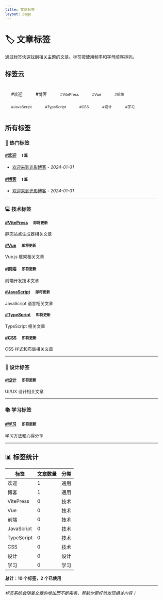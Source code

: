 ```yaml
---
title: 文章标签
layout: page
---
```


# 🏷️ 文章标签

通过标签快速找到相关主题的文章。标签按使用频率和字母顺序排列。

## 标签云

<div class="tag-cloud">
  <a href="/tags/欢迎" class="tag-link tag-size-1">#欢迎</a>
  <a href="/tags/博客" class="tag-link tag-size-1">#博客</a>
  <a href="/tags/VitePress" class="tag-link tag-size-0">#VitePress</a>
  <a href="/tags/Vue" class="tag-link tag-size-0">#Vue</a>
  <a href="/tags/前端" class="tag-link tag-size-0">#前端</a>
  <a href="/tags/JavaScript" class="tag-link tag-size-0">#JavaScript</a>
  <a href="/tags/TypeScript" class="tag-link tag-size-0">#TypeScript</a>
  <a href="/tags/CSS" class="tag-link tag-size-0">#CSS</a>
  <a href="/tags/设计" class="tag-link tag-size-0">#设计</a>
  <a href="/tags/学习" class="tag-link tag-size-0">#学习</a>
</div>

<style>
.tag-cloud {
  margin: 2rem 0;
  line-height: 2;
}

.tag-link {
  display: inline-block;
  margin: 0.25rem 0.5rem;
  padding: 0.25rem 0.75rem;
  background: var(--vp-c-bg-soft);
  border: 1px solid var(--vp-c-border);
  border-radius: 1rem;
  color: var(--vp-c-text-1);
  text-decoration: none;
  font-size: 0.875rem;
  transition: all 0.2s ease;
}

.tag-link:hover {
  background: var(--vp-c-brand);
  color: var(--vp-c-white);
  border-color: var(--vp-c-brand);
  transform: translateY(-1px);
}

.tag-size-0 { font-size: 0.75rem; }
.tag-size-1 { font-size: 0.875rem; font-weight: 500; }
.tag-size-2 { font-size: 1rem; font-weight: 600; }
.tag-size-3 { font-size: 1.125rem; font-weight: 700; }
</style>

## 所有标签

### 🎯 热门标签

#### [#欢迎](/tags/欢迎) <span class="tag-count">1 篇</span>
- [欢迎来到光影博客](/posts/welcome) - *2024-01-01*

#### [#博客](/tags/博客) <span class="tag-count">1 篇</span>
- [欢迎来到光影博客](/posts/welcome) - *2024-01-01*

---

### 💻 技术标签

#### [#VitePress](/tags/VitePress) <span class="tag-count">即将更新</span>
静态站点生成器相关文章

#### [#Vue](/tags/Vue) <span class="tag-count">即将更新</span>
Vue.js 框架相关文章

#### [#前端](/tags/前端) <span class="tag-count">即将更新</span>
前端开发技术文章

#### [#JavaScript](/tags/JavaScript) <span class="tag-count">即将更新</span>
JavaScript 语言相关文章

#### [#TypeScript](/tags/TypeScript) <span class="tag-count">即将更新</span>
TypeScript 相关文章

#### [#CSS](/tags/CSS) <span class="tag-count">即将更新</span>
CSS 样式和布局相关文章

---

### 🎨 设计标签

#### [#设计](/tags/设计) <span class="tag-count">即将更新</span>
UI/UX 设计相关文章

---

### 📚 学习标签

#### [#学习](/tags/学习) <span class="tag-count">即将更新</span>
学习方法和心得分享

---

## 📊 标签统计

| 标签 | 文章数量 | 分类 |
|------|----------|------|
| 欢迎 | 1 | 通用 |
| 博客 | 1 | 通用 |
| VitePress | 0 | 技术 |
| Vue | 0 | 技术 |
| 前端 | 0 | 技术 |
| JavaScript | 0 | 技术 |
| TypeScript | 0 | 技术 |
| CSS | 0 | 技术 |
| 设计 | 0 | 设计 |
| 学习 | 0 | 学习 |

**总计：10 个标签，2 个已使用**

<style>
.tag-count {
  font-size: 0.75rem;
  color: var(--vp-c-text-2);
  background: var(--vp-c-bg-soft);
  padding: 0.125rem 0.375rem;
  border-radius: 0.375rem;
  margin-left: 0.5rem;
}
</style>

---

*标签系统会随着文章的增加而不断完善，帮助你更好地发现相关内容！*